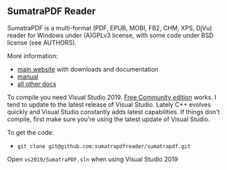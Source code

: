 ## SumatraPDF Reader

SumatraPDF is a multi-format (PDF, EPUB, MOBI, FB2, CHM, XPS, DjVu) reader
for Windows under (A)GPLv3 license, with some code under BSD license (see
AUTHORS).

More information:
* [main website](http://www.sumatrapdfreader.org) with downloads and documentation
* [manual](https://www.sumatrapdfreader.org/manual.html)
* [all other docs](https://www.sumatrapdfreader.org/docs/SumatraPDF-documentation-fed36a5624d443fe9f7be0e410ecd715.html)

To compile you need Visual Studio 2019. [Free Community edition](https://www.visualstudio.com/vs/community/) works.
I tend to update to the latest release of Visual Studio. Lately C++ evolves quickly
and Visual Studio constantly adds latest capabilities. If things don't compile,
first make sure you're using the latest update of Visual Studio.

To get the code:
* `git clone git@github.com:sumatrapdfreader/sumatrapdf.git`

Open `vs2019/SumatraPDF.sln` when using Visual Studio 2019
